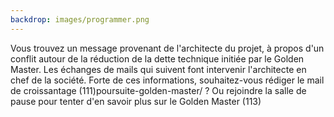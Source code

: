 ```yaml
---
backdrop: images/programmer.png
---
```


Vous trouvez un message provenant de l'architecte du projet, à propos d'un conflit autour de la réduction de la dette technique initiée par le Golden Master. Les échanges de mails qui suivent font intervenir l'architecte en chef de la société.
Forte de ces informations, souhaitez-vous rédiger le mail de croissantage (111)poursuite-golden-master/ ?
Ou rejoindre la salle de pause pour tenter d'en savoir plus sur le Golden Master (113)

<Page url="poursuite-golden-master/111" instructions="" action="Rediger le mail" condition="none" />
<Page url="poursuite-golden-master/113" instructions="" action="Aller à la salle de pause" condition="none" />


